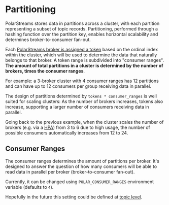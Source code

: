 # Partitioning

PolarStreams stores data in partitions across a cluster, with each partition representing a subset of topic records.
Partitioning, performed through a hashing function over the partition key, enables horizontal scalability
and determines broker-to-consumer fan-out.

Each [PolarStreams broker is assigned a token][how-it-works] based on the ordinal index within the cluster, which will
be used to determine the data that naturally belongs to that broker. A token range is subdivided into
"consumer ranges". **The amount of total partitions in a cluster is determined by the number of brokers,
times the consumer ranges**.

For example: a 3-broker cluster with 4 consumer ranges has 12 partitions and can have up to 12 consumers
per group receiving data in parallel.

The design of partitions determined by `tokens * consumer_ranges` is well suited for scaling clusters: As the number of
brokers increases, tokens also increase, supporting a larger number of consumers receiving data in parallel.

Going back to the previous example, when the cluster scales the number of brokers (e.g. via a [HPA][hpa]) from 3 to 6
due to high usage, the number of possible consumers automatically increases from 12 to 24.

## Consumer Ranges

The consumer ranges determines the amount of partitions per broker. It's designed to answer the question of how many
consumers will be able to read data in parallel per broker (broker-to-consumer fan-out).

Currently, it can be changed using `POLAR_CONSUMER_RANGES` environment variable (defaults to `4`).

Hopefully in the future this setting could be defined at [topic level][topic-issue].

[hpa]: https://kubernetes.io/docs/tasks/run-application/horizontal-pod-autoscale/
[how-it-works]: ../../technical_intro/
[topic-issue]: https://github.com/polarstreams/polar/issues/1
